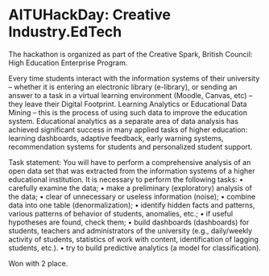 # AITUHackDay: Creative Industry.EdTech
The hackathon is organized as part of the Creative Spark, British Council: High Education Enterprise Program.

Every time students interact with the information systems of their university – whether it is entering an electronic library (e-library), or sending an answer to a task in a virtual learning environment (Moodle, Canvas, etc) – they leave their Digital Footprint. Learning Analytics or Educational Data Mining – this is the process of using such data to improve the education system. Educational analytics as a separate area of data analysis has achieved significant success in many applied tasks of higher education: learning dashboards, adaptive feedback, early warning systems, recommendation systems for students and personalized student support.

Task statement:
You will have to perform a comprehensive analysis of an open data set that
was extracted from the information systems of a higher educational institution. It is necessary
to perform the following tasks:
• carefully examine the data;
• make a preliminary (exploratory) analysis of the data;
• clear of unnecessary or useless information (noise);
• combine data into one table (denormalization);
• identify hidden facts and patterns, various patterns of behavior
of students, anomalies, etc.;
• if useful hypotheses are found, check them;
• build dashboards (dashboards) for students,
teachers and administrators of the university (e.g., daily/weekly
activity of students, statistics of work with content, identification of lagging
students, etc.).
• try to build predictive analytics (a model for classification).


Won with 2 place.
